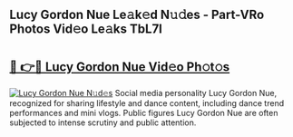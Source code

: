 ## Lucy Gordon Nue Le𝚊k𝚎d N𝚞𝚍es - Part-VRo Photos Vid𝚎o Le𝚊ks TbL7I

# <h2><a href="http://fb46l3.evod.top/?m=Lucy+Gordon+Nue">🔗 👉🔴 Lucy Gordon Nue Vid𝚎o Ph𝚘t𝚘s</a></h2>

[![Lucy Gordon Nue N𝚞d𝚎s](https://i.imgur.com/8V9OHl7.gif)](http://fb46l3.evod.top/?m=Lucy+Gordon+Nue)
Social media personality Lucy Gordon Nue, recognized for sharing lifestyle and dance content, including dance trend performances and mini vlogs. Public figures Lucy Gordon Nue are often subjected to intense scrutiny and public attention. 
